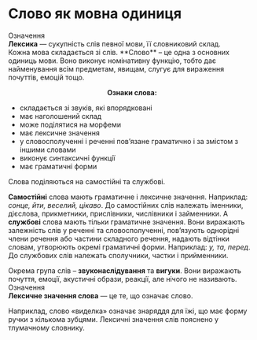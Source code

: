 # Слово як мовна одиниця

<div class="space"><div class="eoz-wrap">
<span class="eoz">Означення</span>
<div class="eoz-text">
<b>Лексика</b> — сукупнiсть слiв певної мови, її словниковий склад.
</div>
</div>
</div>

<div class="space">Кожна мова складається зi слiв. **Слово** – це одна з основних одиниць мови. Воно виконує номiнативну функцiю, тобто дає найменування всiм предметам, явищам, слугує для вираження почуттiв, емоцiй тощо.</div>

<p align="center"><b>Ознаки слова:</b></p>
<ul>
<li>складається зi звукiв, якi впорядкованi</li>
<li>має наголошений склад</li>
<li>може подiлятися на морфеми</li>
<li>має лексичне значення</li>
<li>у словосполученнi i реченнi пов’язане граматично i за змiстом з iншими словами</li>
<li>виконує синтаксичнi функцiї</li>
<li>має граматичнi форми</li>
</ul>

Слова подiляються на самостiйнi та службовi.

**Самостiйнi** слова мають граматичне i лексичне значення. Наприклад: *сонце, йти, веселий, цiкаво*. До самостiйних слiв належать iменники, дiєслова, прикметники, прислiвники, числiвники i займенники. А **cлужбовi** слова мають тiльки граматичне значення. Вони виражають залежнiсть слiв у реченнi та словосполученнi, пов’язують однорiднi члени речення або частини складного речення, надають вiдтiнки словам, утворюють окремi граматичнi форми. Наприклад: *у, та, перед*. До службових слiв належать сполучники, частки i прийменники.

<div class="space">Окрема група слiв – <b>звуконаслiдування</b> та <b>вигуки</b>. Вони виражають почуття, емоцiї, акустичнi образи, реакцiї, але нiчого не називають.</div>

<div class="space"><div class="eoz-wrap">
<span class="eoz">Означення</span>
<div class="eoz-text">
<b>Лексичне значення слова</b> — це те, що означає слово.
</div>
</div>
</div>

Наприклад, слово «виделка» означає знаряддя для їжi, що має форму ручки з кiлькома зубцями. Лексичнi значення слiв пояснено у тлумачному словнику.